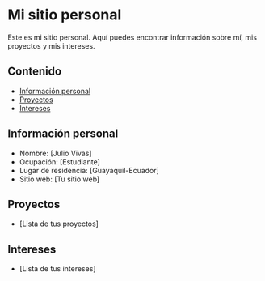 # Mi sitio personal
Este es mi sitio personal. Aquí puedes encontrar información sobre mí, mis
proyectos y mis intereses.
## Contenido
* [Información personal](#información-personal)
* [Proyectos](#proyectos)
* [Intereses](#intereses)
## Información personal
* Nombre: [Julio Vivas]
* Ocupación: [Estudiante]
* Lugar de residencia: [Guayaquil-Ecuador]
* Sitio web: [Tu sitio web]
## Proyectos
* [Lista de tus proyectos]
## Intereses
* [Lista de tus intereses]
